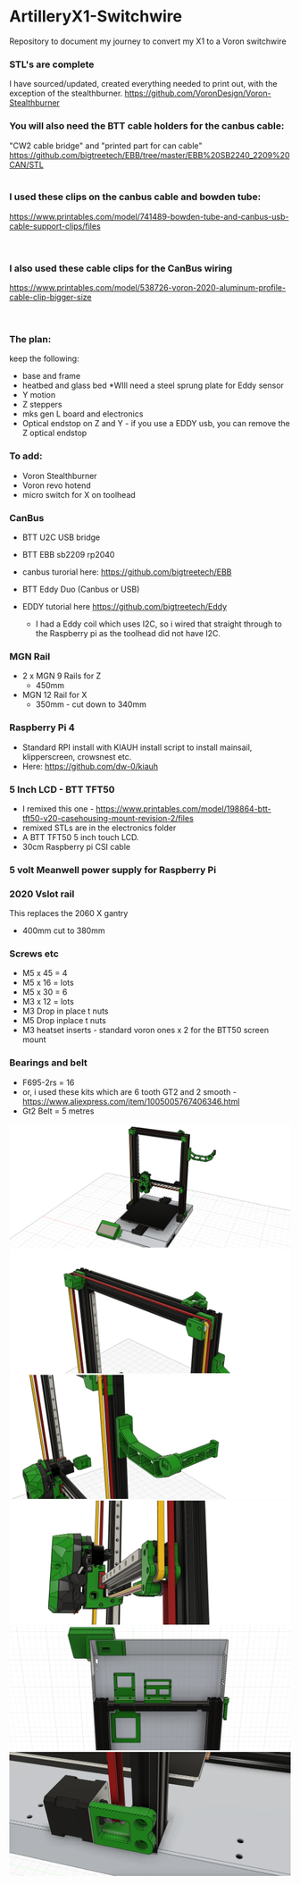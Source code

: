 # ArtilleryX1-Switchwire

Repository to document my journey to convert my X1 to a Voron switchwire

### STL's are complete
I have sourced/updated, created everything needed to print out, with the exception of the stealthburner.
https://github.com/VoronDesign/Voron-Stealthburner

### You will also need the BTT cable holders for the canbus cable: 
"CW2 cable bridge" and "printed part for can cable" <br>
https://github.com/bigtreetech/EBB/tree/master/EBB%20SB2240_2209%20CAN/STL 
<br>
<br>
### I used these clips on the canbus cable and bowden tube:
https://www.printables.com/model/741489-bowden-tube-and-canbus-usb-cable-support-clips/files
<br>
<br>
<br>
### I also used these cable clips for the CanBus wiring 
https://www.printables.com/model/538726-voron-2020-aluminum-profile-cable-clip-bigger-size
<br>
<BR>
<br>
### The plan:
keep the following:
  - base and frame
  - heatbed and glass bed *WIll need a steel sprung plate for Eddy sensor
  - Y motion
  - Z steppers
  - mks gen L board and electronics
  - Optical endstop on Z and Y - if you use a EDDY usb, you can remove the Z optical endstop 

### To add:
- Voron Stealthburner
- Voron revo hotend
- micro switch for X on toolhead
  
### CanBus
  - BTT U2C USB bridge
  - BTT EBB sb2209 rp2040
  - canbus turorial here: https://github.com/bigtreetech/EBB
  
  - BTT Eddy Duo (Canbus or USB)
  - EDDY tutorial here https://github.com/bigtreetech/Eddy
    - I had a Eddy coil which uses I2C, so i wired that straight through to the Raspberry pi as the toolhead did not have I2C.
### MGN Rail
  - 2 x MGN 9 Rails for Z
    - 450mm
  - MGN 12 Rail for X
    - 350mm - cut down to 340mm
### Raspberry Pi 4
  - Standard RPI install with KIAUH install script to install mainsail, klipperscreen, crowsnest etc.
  - Here: https://github.com/dw-0/kiauh
        
### 5 Inch LCD - BTT TFT50
  - I remixed this one - https://www.printables.com/model/198864-btt-tft50-v20-casehousing-mount-revision-2/files
  - remixed STLs are in the electronics folder
  - A BTT TFT50 5 inch touch LCD.
  - 30cm Raspberry pi CSI cable 
  
### 5 volt Meanwell power supply for Raspberry Pi

### 2020 Vslot rail  
  This replaces the 2060 X gantry
  - 400mm cut to 380mm

### Screws etc
- M5 x 45 = 4
- M5 x 16 = lots
- M5 x 30 = 6
- M3 x 12 = lots
- M3 Drop in place t nuts
- M5 Drop inplace t nuts
- M3 heatset inserts - standard voron ones x 2 for the BTT50 screen mount

### Bearings and belt 
- F695-2rs = 16
 - or, i used these kits which are 6 tooth GT2 and 2 smooth - https://www.aliexpress.com/item/1005005767406346.html
- Gt2 Belt = 5 metres


![Switchwire](images/image1.png)
![Switchwire](images/image2.png)
![Switchwire](images/image3.png)
![Switchwire](images/image4.png)
![Switchwire](images/image5.png)
![Switchwire](images/image6.png)
 
  
     

